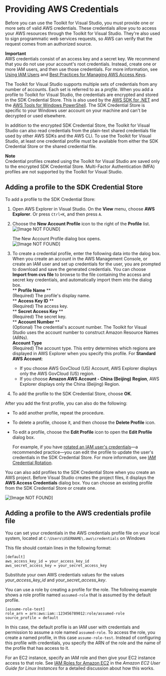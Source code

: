 # Providing AWS Credentials<a name="credentials"></a>

Before you can use the Toolkit for Visual Studio, you must provide one or more sets of valid AWS credentials\. These credentials allow you to access your AWS resources through the Toolkit for Visual Studio\. They're also used to sign programmatic web services requests, so AWS can verify that the request comes from an authorized source\.

**Important**  
AWS credentials consist of an access key and a secret key\. We recommend that you do not use your account's root credentials\. Instead, create one or more IAM users, and then use those credentials\. For more information, see [Using IAM Users](http://aws.amazon.com/blogs/developer/using-iam-users-access-key-management-for-net-applications-part-2/) and [Best Practices for Managing AWS Access Keys](https://docs.aws.amazon.com/general/latest/gr/aws-access-keys-best-practices.html)\.

The Toolkit for Visual Studio supports multiple sets of credentials from any number of accounts\. Each set is referred to as a *profile*\. When you add a profile to Toolkit for Visual Studio, the credentials are encrypted and stored in the SDK Credential Store\. This is also used by the [AWS SDK for \.NET](https://aws.amazon.com/sdk-for-net/) and the [AWS Tools for Windows PowerShell](https://docs.aws.amazon.com/powershell/latest/userguide/)\. The SDK Credential Store is specific to your Windows user account on your machine and can't be decrypted or used elsewhere\.

In addition to the encrypted SDK Credential Store, the Toolkit for Visual Studio can also read credentials from the plain\-text shared credentials file used by other AWS SDKs and the AWS CLI\. To use the Toolkit for Visual Studio, at least one credential profile must be available from either the SDK Credential Store or the shared credential file\.

**Note**  
Credential profiles created using the Toolkit for Visual Studio are saved only to the encrypted SDK Credential Store\. Multi\-Factor Authentication \(MFA\) profiles are not supported by the Toolkit for Visual Studio\.

## Adding a profile to the SDK Credential Store<a name="adding-a-profile-to-the-sdk-credential-store"></a>

To add a profile to the SDK Credential Store:

1. Open AWS Explorer in Visual Studio\. On the **View** menu, choose **AWS Explorer**\. Or press `Ctrl+K`, and then press `A`\.

1. Choose the **New Account Profile** icon to the right of the **Profile** list\.  
![\[Image NOT FOUND\]](http://docs.aws.amazon.com/toolkit-for-visual-studio/latest/user-guide/images/add_profile.png)

   The New Account Profile dialog box opens\.  
![\[Image NOT FOUND\]](http://docs.aws.amazon.com/toolkit-for-visual-studio/latest/user-guide/images/tkv-account-add.png)

1. To create a credential profile, enter the following data into the dalog box\. When you create an account in the AWS Management Console, or create an IAM user and set up credentials for the user, you are prompted to download and save the generated credentials\. You can choose **Import from cvs file** to browse to the file containing the access and secret key credentials, and automatically import them into the dialog box\.  
** **Profile Name** **  
\(Required\) The profile's display name\.  
** **Access Key ID** **  
\(Required\) The access key\.  
** **Secret Access Key** **  
\(Required\) The secret key\.  
** **Account Number** **  
\(Optional\) The credential's account number\. The Toolkit for Visual Studio uses the account number to construct Amazon Resource Names \(ARNs\)\.  
**Account Type**  
\(Required\) The account type\. This entry determines which regions are displayed in AWS Explorer when you specify this profile\. For **Standard AWS Account**:  
   + If you choose AWS GovCloud \(US\) Account, AWS Explorer displays only the AWS GovCloud \(US\) region\.
   + If you choose **Amazon AWS Account \- China \(Beijing\) Region**, AWS Explorer displays only the China \(Beijing\) Region\.

1. To add the profile to the SDK Credential Store, choose **OK**\.

After you add the first profile, you can also do the following:
+ To add another profile, repeat the procedure\.
+ To delete a profile, choose it, and then choose the **Delete Profile** icon\.
+ To edit a profile, choose the **Edit Profile** icon to open the **Edit Profile** dialog box\.

  For example, if you have [rotated an IAM user's credentials](https://docs.aws.amazon.com/general/latest/gr/aws-access-keys-best-practices.html)—a recommended practice—you can edit the profile to update the user's credentials in the SDK Credential Store\. For more information, see [IAM Credential Rotation](http://aws.amazon.com/blogs/developer/iam-credential-rotation-access-key-management-for-net-applications-part-3/)\.

You can also add profiles to the SDK Credential Store when you create an AWS project\. Before Visual Studio creates the project files, it displays the **AWS Access Credentials** dialog box\. You can choose an existing profile from the SDK Credential Store or create one\.

![\[Image NOT FOUND\]](http://docs.aws.amazon.com/toolkit-for-visual-studio/latest/user-guide/images/specify_creds.png)

## Adding a profile to the AWS credentials profile file<a name="adding-a-profile-to-the-aws-credentials-profile-file"></a>

You can set your credentials in the AWS credentials profile file on your local system, located at `C:\Users\USERNAME\.aws\credentials` on Windows

This file should contain lines in the following format:

```
[default]
aws_access_key_id = your_access_key_id
aws_secret_access_key = your_secret_access_key
```

Substitute your own AWS credentials values for the values *your\_access\_key\_id* and *your\_secret\_access\_key*\.

You can use a role by creating a profile for the role\. The following example shows a role profile named `assumed-role` that is assumed by the default profile\.

```
[assume-role-test]
role_arn = arn:aws:iam::123456789012:role/assumed-role
source_profile = default
```

In this case, the default profile is an IAM user with credentials and permission to assume a role named `assumed-role`\. To access the role, you create a named profile, in this case `assume-role-test`\. Instead of configuring this profile with credentials, you specify the ARN of the role and the name of the profile that has access to it\.

For an EC2 instance, specify an IAM role and then give your EC2 instance access to that role\. See [IAM Roles for Amazon EC2](https://docs.aws.amazon.com/AWSEC2/latest/UserGuide/iam-roles-for-amazon-ec2.html) in the *Amazon EC2 User Guide for Linux Instances* for a detailed discussion about how this works\.
